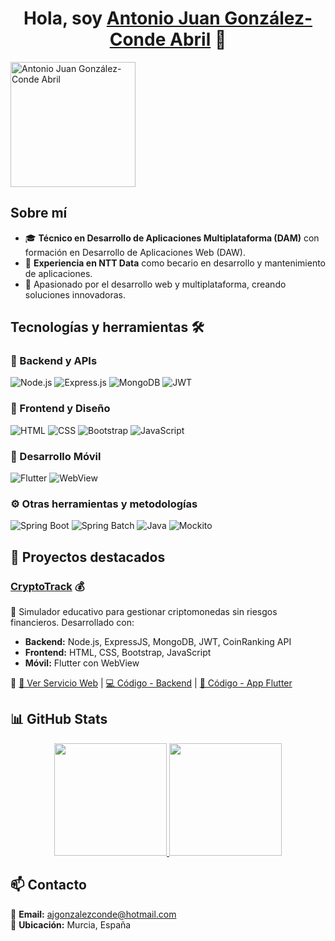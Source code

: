 <div align="center">
  <h1 align="center">Hola, soy <a href="https://phosky71.github.io/portfolio_antoniojuan/">Antonio Juan González-Conde Abril</a> 👋</h1>
</div>

<img src="./images/imagenAntonioJuan.jpeg" width="200" align="center" alt="Antonio Juan González-Conde Abril">

## Sobre mí

- 🎓 **Técnico en Desarrollo de Aplicaciones Multiplataforma (DAM)** con formación en Desarrollo de Aplicaciones Web (DAW).
- 💼 **Experiencia en NTT Data** como becario en desarrollo y mantenimiento de aplicaciones.
- 🚀 Apasionado por el desarrollo web y multiplataforma, creando soluciones innovadoras.

## Tecnologías y herramientas 🛠️

### 🚀 Backend y APIs
![Node.js](https://img.shields.io/badge/Node.js-339933?style=for-the-badge&logo=nodedotjs&logoColor=white)
![Express.js](https://img.shields.io/badge/Express.js-000000?style=for-the-badge&logo=express&logoColor=white)
![MongoDB](https://img.shields.io/badge/MongoDB-47A248?style=for-the-badge&logo=mongodb&logoColor=white)
![JWT](https://img.shields.io/badge/JWT-000000?style=for-the-badge&logo=jsonwebtokens&logoColor=white)

### 🎨 Frontend y Diseño
![HTML](https://img.shields.io/badge/HTML5-E34F26?style=for-the-badge&logo=html5&logoColor=white)
![CSS](https://img.shields.io/badge/CSS3-1572B6?style=for-the-badge&logo=css3&logoColor=white)
![Bootstrap](https://img.shields.io/badge/Bootstrap-7952B3?style=for-the-badge&logo=bootstrap&logoColor=white)
![JavaScript](https://img.shields.io/badge/JavaScript-F7DF1E?style=for-the-badge&logo=javascript&logoColor=black)

### 📱 Desarrollo Móvil
![Flutter](https://img.shields.io/badge/Flutter-02569B?style=for-the-badge&logo=flutter&logoColor=white)
![WebView](https://img.shields.io/badge/WebView-4285F4?style=for-the-badge&logo=googlechrome&logoColor=white)

### ⚙️ Otras herramientas y metodologías
![Spring Boot](https://img.shields.io/badge/Spring%20Boot-6DB33F?style=for-the-badge&logo=springboot&logoColor=white)
![Spring Batch](https://img.shields.io/badge/Spring%20Batch-6DB33F?style=for-the-badge&logo=spring&logoColor=white)
![Java](https://img.shields.io/badge/Java-ED8B00?style=for-the-badge&logo=java&logoColor=white)
![Mockito](https://img.shields.io/badge/Mockito-6DB33F?style=for-the-badge&logo=spring&logoColor=white)

## 🚀 Proyectos destacados

### [CryptoTrack](https://github.com/Phosky71/WalletSimulator) 💰
📌 Simulador educativo para gestionar criptomonedas sin riesgos financieros. Desarrollado con:
- **Backend:** Node.js, ExpressJS, MongoDB, JWT, CoinRanking API
- **Frontend:** HTML, CSS, Bootstrap, JavaScript
- **Móvil:** Flutter con WebView

🔗 [🔗 Ver Servicio Web](https://walletsimulator.onrender.com) | [💻 Código - Backend](https://github.com/Phosky71/WalletSimulator) | [📱 Código - App Flutter](https://github.com/Phosky71/CryptoTrackAndroid)

## 📊 GitHub Stats
<p align="center">
  <a href="https://github.com/Phosky71">
    <img height="180em" src="https://github-readme-stats.vercel.app/api?username=Phosky71&show_icons=true&theme=tokyonight&include_all_commits=true&count_private=true"/>
    <img height="180em" src="https://github-readme-stats.vercel.app/api/top-langs/?username=Phosky71&layout=compact&langs_count=8&theme=tokyonight"/>
  </a>
</p>

## 📫 Contacto

📧 **Email:** ajgonzalezconde@hotmail.com  
📍 **Ubicación:** Murcia, España
